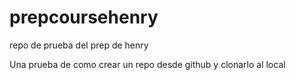 # prepcoursehenry
repo de prueba del prep de henry

Una prueba de como crear un repo desde github y clonarlo al local